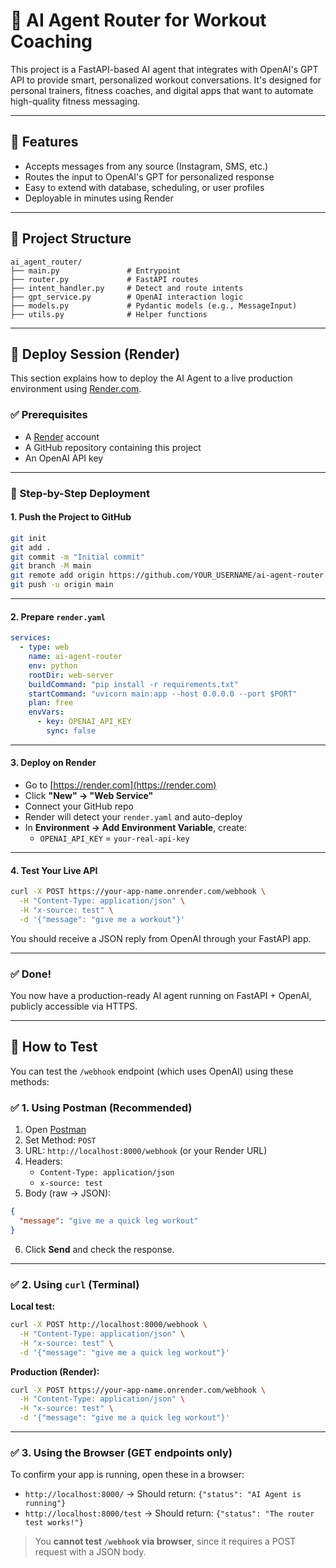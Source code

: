 # 🤖 AI Agent Router for Workout Coaching

This project is a FastAPI-based AI agent that integrates with OpenAI's GPT API to provide smart, personalized workout conversations. It's designed for personal trainers, fitness coaches, and digital apps that want to automate high-quality fitness messaging.

---

## 🧠 Features

- Accepts messages from any source (Instagram, SMS, etc.)
- Routes the input to OpenAI's GPT for personalized response
- Easy to extend with database, scheduling, or user profiles
- Deployable in minutes using Render

---

## 📁 Project Structure

```
ai_agent_router/
├── main.py               # Entrypoint
├── router.py             # FastAPI routes
├── intent_handler.py     # Detect and route intents
├── gpt_service.py        # OpenAI interaction logic
├── models.py             # Pydantic models (e.g., MessageInput)
├── utils.py              # Helper functions

```

---

## 🚀 Deploy Session (Render)

This section explains how to deploy the AI Agent to a live production environment using [Render.com](https://render.com).

### ✅ Prerequisites

- A [Render](https://render.com) account
- A GitHub repository containing this project
- An OpenAI API key

---

### 📄 Step-by-Step Deployment

#### 1. **Push the Project to GitHub**

```bash
git init
git add .
git commit -m "Initial commit"
git branch -M main
git remote add origin https://github.com/YOUR_USERNAME/ai-agent-router.git
git push -u origin main
```

---

#### 2. **Prepare `render.yaml`**

```yaml
services:
  - type: web
    name: ai-agent-router
    env: python
    rootDir: web-server
    buildCommand: "pip install -r requirements.txt"
    startCommand: "uvicorn main:app --host 0.0.0.0 --port $PORT"
    plan: free
    envVars:
      - key: OPENAI_API_KEY
        sync: false
```

---

#### 3. **Deploy on Render**

- Go to [https://render.com](https://render.com)
- Click **"New" → "Web Service"**
- Connect your GitHub repo
- Render will detect your `render.yaml` and auto-deploy
- In **Environment → Add Environment Variable**, create:
  - `OPENAI_API_KEY` = `your-real-api-key`

---

#### 4. **Test Your Live API**

```bash
curl -X POST https://your-app-name.onrender.com/webhook \
  -H "Content-Type: application/json" \
  -H "x-source: test" \
  -d '{"message": "give me a workout"}'
```

You should receive a JSON reply from OpenAI through your FastAPI app.

---

### ✅ Done!

You now have a production-ready AI agent running on FastAPI + OpenAI, publicly accessible via HTTPS.

---

## 🧪 How to Test

You can test the `/webhook` endpoint (which uses OpenAI) using these methods:

### ✅ 1. Using Postman (Recommended)

1. Open [Postman](https://www.postman.com/)
2. Set Method: `POST`
3. URL: `http://localhost:8000/webhook` (or your Render URL)
4. Headers:
   - `Content-Type: application/json`
   - `x-source: test`
5. Body (raw → JSON):
```json
{
  "message": "give me a quick leg workout"
}
```
6. Click **Send** and check the response.

---

### ✅ 2. Using `curl` (Terminal)

**Local test:**
```bash
curl -X POST http://localhost:8000/webhook \
  -H "Content-Type: application/json" \
  -H "x-source: test" \
  -d '{"message": "give me a quick leg workout"}'
```

**Production (Render):**
```bash
curl -X POST https://your-app-name.onrender.com/webhook \
  -H "Content-Type: application/json" \
  -H "x-source: test" \
  -d '{"message": "give me a quick leg workout"}'
```

---

### ✅ 3. Using the Browser (GET endpoints only)

To confirm your app is running, open these in a browser:

- `http://localhost:8000/` → Should return: `{"status": "AI Agent is running"}`
- `http://localhost:8000/test` → Should return: `{"status": "The router test works!"}`

> You **cannot test `/webhook` via browser**, since it requires a POST request with a JSON body.

